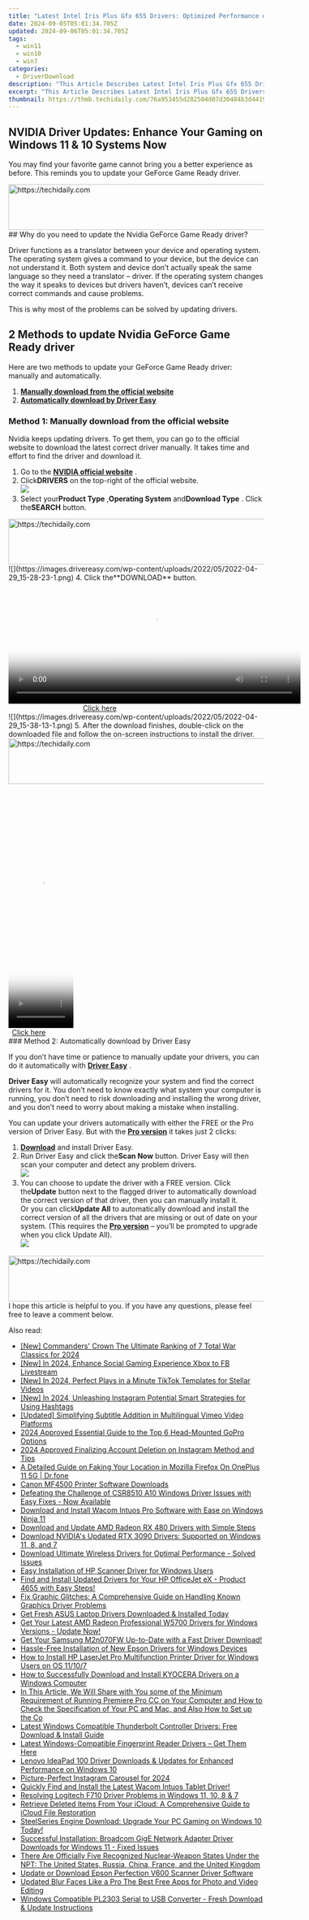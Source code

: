 ```yaml
---
title: "Latest Intel Iris Plus Gfx 655 Drivers: Optimized Performance on Windows 10 & 11"
date: 2024-09-05T05:01:34.705Z
updated: 2024-09-06T05:01:34.705Z
tags:
  - win11
  - win10
  - win7
categories:
  - DriverDownload
description: "This Article Describes Latest Intel Iris Plus Gfx 655 Drivers: Optimized Performance on Windows 10 & 11"
excerpt: "This Article Describes Latest Intel Iris Plus Gfx 655 Drivers: Optimized Performance on Windows 10 & 11"
thumbnail: https://thmb.techidaily.com/76a953455d282504d07d30484b3d441976cd7c068fdbe75a38577d96433ea41b.jpg
---
```


## NVIDIA Driver Updates: Enhance Your Gaming on Windows 11 & 10 Systems Now

You may find your favorite game cannot bring you a better experience as before. This reminds you to update your GeForce Game Ready driver.

<!-- affiliate ads begin -->
<a href="https://aligracehair.sjv.io/c/5597632/2115951/19272" target="_top" id="2115951">
  <img src="//a.impactradius-go.com/display-ad/19272-2115951" border="0" alt="https://techidaily.com" width="728" height="90"/>
</a>
<img height="0" width="0" src="https://aligracehair.sjv.io/i/5597632/2115951/19272" style="position:absolute;visibility:hidden;" border="0" />
<!-- affiliate ads end -->
## Why do you need to update the Nvidia GeForce Game Ready driver?

 Driver functions as a translator between your device and operating system. The operating system gives a command to your device, but the device can not understand it. Both system and device don’t actually speak the same language so they need a translator – driver. If the operating system changes the way it speaks to devices but drivers haven’t, devices can’t receive correct commands and cause problems.

This is why most of the problems can be solved by updating drivers.

## 2 Methods to update Nvidia GeForce Game Ready driver

 Here are two methods to update your GeForce Game Ready driver: manually and automatically.

1. **[Manually download from the official website](https://tools.techidaily.com/drivereasy/download/)**
2. **[Automatically download by Driver Easy](https://tools.techidaily.com/drivereasy/download/)**

### Method 1: Manually download from the official website

 Nvidia keeps updating drivers. To get them, you can go to the official website to download the latest correct driver manually. It takes time and effort to find the driver and download it.

1. Go to the **[NVIDIA official website](https://tools.techidaily.com/drivereasy/download/)**  .
2. Click**DRIVERS** on the top-right of the official website.  
![](https://images.drivereasy.com/wp-content/uploads/2022/05/2022-04-29_15-25-52-1.png)
3. Select your**Product Type** ,**Operating System** and**Download Type** . Click the**SEARCH** button.  
<!-- affiliate ads begin -->
<a href="https://appsumo.8odi.net/c/5597632/2043662/7443" target="_top" id="2043662">
  <img src="//a.impactradius-go.com/display-ad/7443-2043662" border="0" alt="https://techidaily.com" width="728" height="90"/>
</a>
<img height="0" width="0" src="https://appsumo.8odi.net/i/5597632/2043662/7443" style="position:absolute;visibility:hidden;" border="0" />
<!-- affiliate ads end -->
![](https://images.drivereasy.com/wp-content/uploads/2022/05/2022-04-29_15-28-23-1.png)
4. Click the**DOWNLOAD** button.  
<!-- affiliate ads begin -->
<span id="1982462">
					<video width="576" height="240" style="cursor:pointer"
           poster="//a.impactradius-go.com/display-clicktoplayimage/1982462.png"
           onclick="if(!this.playClicked){this.play();this.setAttribute('controls',true);this.playClicked=true;}">
	   <source src="//a.impactradius-go.com/display-ad/22993-1982462">
	   <img src="//a.impactradius-go.com/display-clicktoplayimage/1982462.png" style="border: none; height: 100%; width: 100%; object-fit: contain">
	</video>
	<div style="width:360px;text-align:center"><a href="javascript:window.open(decodeURIComponent('https%3A%2F%2Fhomestyler.sjv.io%2Fc%2F5597632%2F1982462%2F22993'), '_blank');void(0);">Click here</a></div>
</span>
<img height="0" width="0" src="https://imp.pxf.io/i/5597632/1982462/22993" style="position:absolute;visibility:hidden;" border="0" />
<!-- affiliate ads end -->
![](https://images.drivereasy.com/wp-content/uploads/2022/05/2022-04-29_15-38-13-1.png)
5. After the download finishes, double-click on the downloaded file and follow the on-screen instructions to install the driver.
<!-- affiliate ads begin -->
<a href="https://aligracehair.sjv.io/c/5597632/1902278/19272" target="_top" id="1902278">
  <img src="//a.impactradius-go.com/display-ad/19272-1902278" border="0" alt="https://techidaily.com" width="728" height="90"/>
</a>
<img height="0" width="0" src="https://aligracehair.sjv.io/i/5597632/1902278/19272" style="position:absolute;visibility:hidden;" border="0" />
<!-- affiliate ads end -->

<!-- affiliate ads begin -->
<span id="1977028">
					<video width="128" height="480" style="cursor:pointer"
           poster="//a.impactradius-go.com/display-clicktoplayimage/1977028.png"
           onclick="if(!this.playClicked){this.play();this.setAttribute('controls',true);this.playClicked=true;}">
	   <source src="//a.impactradius-go.com/display-ad/22993-1977028">
	   <img src="//a.impactradius-go.com/display-clicktoplayimage/1977028.png" style="border: none; height: 100%; width: 100%; object-fit: contain">
	</video>
	<div style="width:80px;text-align:center"><a href="javascript:window.open(decodeURIComponent('https%3A%2F%2Fhomestyler.sjv.io%2Fc%2F5597632%2F1977028%2F22993'), '_blank');void(0);">Click here</a></div>
</span>
<img height="0" width="0" src="https://imp.pxf.io/i/5597632/1977028/22993" style="position:absolute;visibility:hidden;" border="0" />
<!-- affiliate ads end -->
### Method 2: Automatically download by Driver Easy

 If you don’t have time or patience to manually update your drivers, you can do it automatically with **[Driver Easy](https://tools.techidaily.com/drivereasy/download/)**  .

**Driver Easy** will automatically recognize your system and find the correct drivers for it. You don’t need to know exactly what system your computer is running, you don’t need to risk downloading and installing the wrong driver, and you don’t need to worry about making a mistake when installing.

 You can update your drivers automatically with either the FREE or the Pro version of Driver Easy. But with the **[Pro version](https://tools.techidaily.com/drivereasy/download/)**  it takes just 2 clicks:

1. **[Download](https://tools.techidaily.com/drivereasy/download/)**  and install Driver Easy.
2. Run Driver Easy and click the**Scan Now** button. Driver Easy will then scan your computer and detect any problem drivers.  
![](https://images.drivereasy.com/wp-content/uploads/2022/05/2022-04-15_15-08-24.jpg)
3. You can choose to update the driver with a FREE version. Click the**Update** button next to the flagged driver to automatically download the correct version of that driver, then you can manually install it.  
 Or you can click**Update All** to automatically download and install the correct version of all the drivers that are missing or out of date on your system. (This requires the **[Pro version](https://tools.techidaily.com/drivereasy/download/)**  – you’ll be prompted to upgrade when you click Update All).  
![](https://images.drivereasy.com/wp-content/uploads/2022/05/2022-05-05_09-08-21.png)

<!-- affiliate ads begin -->
<a href="https://dhgate.sjv.io/c/5597632/1186802/12108" target="_top" id="1186802">
  <img src="//a.impactradius-go.com/display-ad/12108-1186802" border="0" alt="https://techidaily.com" width="728" height="90"/>
</a>
<img height="0" width="0" src="https://dhgate.sjv.io/i/5597632/1186802/12108" style="position:absolute;visibility:hidden;" border="0" />
<!-- affiliate ads end -->
 I hope this article is helpful to you. If you have any questions, please feel free to leave a comment below.

<ins class="adsbygoogle"
     style="display:block"
     data-ad-format="autorelaxed"
     data-ad-client="ca-pub-7571918770474297"
     data-ad-slot="1223367746"></ins>



<ins class="adsbygoogle"
     style="display:block"
     data-ad-client="ca-pub-7571918770474297"
     data-ad-slot="8358498916"
     data-ad-format="auto"
     data-full-width-responsive="true"></ins>

<span class="atpl-alsoreadstyle">Also read:</span>
<div><ul>
<li><a href="https://on-screen-recording.techidaily.com/new-commanders-crown-the-ultimate-ranking-of-7-total-war-classics-for-2024/"><u>[New] Commanders' Crown  The Ultimate Ranking of 7 Total War Classics for 2024</u></a></li>
<li><a href="https://facebook-video-content.techidaily.com/new-in-2024-enhance-social-gaming-experience-xbox-to-fb-livestream/"><u>[New] In 2024, Enhance Social Gaming Experience  Xbox to FB Livestream</u></a></li>
<li><a href="https://tiktok-video-recordings.techidaily.com/new-in-2024-perfect-plays-in-a-minute-tiktok-templates-for-stellar-videos/"><u>[New] In 2024, Perfect Plays in a Minute  TikTok Templates for Stellar Videos</u></a></li>
<li><a href="https://instagram-video-recordings.techidaily.com/new-in-2024-unleashing-instagram-potential-smart-strategies-for-using-hashtags/"><u>[New] In 2024, Unleashing Instagram Potential  Smart Strategies for Using Hashtags</u></a></li>
<li><a href="https://vimeo-videos.techidaily.com/updated-simplifying-subtitle-addition-in-multilingual-vimeo-video-platforms/"><u>[Updated] Simplifying Subtitle Addition in Multilingual Vimeo Video Platforms</u></a></li>
<li><a href="https://article-files.techidaily.com/2024-approved-essential-guide-to-the-top-6-head-mounted-gopro-options/"><u>2024 Approved  Essential Guide to the Top 6 Head-Mounted GoPro Options</u></a></li>
<li><a href="https://instagram-video-files.techidaily.com/2024-approved-finalizing-account-deletion-on-instagram-method-and-tips/"><u>2024 Approved  Finalizing Account Deletion on Instagram  Method and Tips</u></a></li>
<li><a href="https://location-fake.techidaily.com/a-detailed-guide-on-faking-your-location-in-mozilla-firefox-on-oneplus-11-5g-drfone-by-drfone-virtual-android/"><u>A Detailed Guide on Faking Your Location in Mozilla Firefox On OnePlus 11 5G | Dr.fone</u></a></li>
<li><a href="https://driver-download.techidaily.com/canon-mf4500-printer-software-downloads/"><u>Canon MF4500 Printer Software Downloads</u></a></li>
<li><a href="https://driver-download.techidaily.com/defeating-the-challenge-of-csr8510-a10-windows-driver-issues-with-easy-fixes-now-available/"><u>Defeating the Challenge of CSR8510 A10 Windows Driver Issues with Easy Fixes - Now Available</u></a></li>
<li><a href="https://driver-download.techidaily.com/download-and-install-wacom-intuos-pro-software-with-ease-on-windows-ninja-11/"><u>Download and Install Wacom Intuos Pro Software with Ease on Windows Ninja 11</u></a></li>
<li><a href="https://driver-download.techidaily.com/1722972033710-download-and-update-amd-radeon-rx-480-drivers-with-simple-steps/"><u>Download and Update AMD Radeon RX 480 Drivers with Simple Steps</u></a></li>
<li><a href="https://driver-download.techidaily.com/download-nvidias-updated-rtx-3090-drivers-supported-on-windows-11-8-and-7/"><u>Download NVIDIA's Updated RTX 3090 Drivers: Supported on Windows 11, 8, and 7</u></a></li>
<li><a href="https://driver-download.techidaily.com/download-ultimate-wireless-drivers-for-optimal-performance-solved-issues/"><u>Download Ultimate Wireless Drivers for Optimal Performance - Solved Issues</u></a></li>
<li><a href="https://driver-download.techidaily.com/easy-installation-of-hp-scanner-driver-for-windows-users/"><u>Easy Installation of HP Scanner Driver for Windows Users</u></a></li>
<li><a href="https://driver-download.techidaily.com/find-and-install-updated-drivers-for-your-hp-officejet-ex-product-4655-with-easy-steps/"><u>Find and Install Updated Drivers for Your HP OfficeJet eX - Product 4655 with Easy Steps!</u></a></li>
<li><a href="https://driver-download.techidaily.com/fix-graphic-glitches-a-comprehensive-guide-on-handling-known-graphics-driver-problems/"><u>Fix Graphic Glitches: A Comprehensive Guide on Handling Known Graphics Driver Problems</u></a></li>
<li><a href="https://driver-download.techidaily.com/get-fresh-asus-laptop-drivers-downloaded-and-installed-today/"><u>Get Fresh ASUS Laptop Drivers Downloaded & Installed Today</u></a></li>
<li><a href="https://driver-download.techidaily.com/get-your-latest-amd-radeon-professional-w5700-drivers-for-windows-versions-update-now/"><u>Get Your Latest AMD Radeon Professional W5700 Drivers for Windows Versions - Update Now!</u></a></li>
<li><a href="https://driver-download.techidaily.com/get-your-samsung-m2n070fw-up-to-date-with-a-fast-driver-download/"><u>Get Your Samsung M2n070FW Up-to-Date with a Fast Driver Download!</u></a></li>
<li><a href="https://driver-download.techidaily.com/hassle-free-installation-of-new-epson-drivers-for-windows-devices/"><u>Hassle-Free Installation of New Epson Drivers for Windows Devices</u></a></li>
<li><a href="https://driver-download.techidaily.com/how-to-install-hp-laserjet-pro-multifunction-printer-driver-for-windows-users-on-os-11107/"><u>How to Install HP LaserJet Pro Multifunction Printer Driver for Windows Users on OS 11/10/7</u></a></li>
<li><a href="https://driver-download.techidaily.com/how-to-successfully-download-and-install-kyocera-drivers-on-a-windows-computer/"><u>How to Successfully Download and Install KYOCERA Drivers on a Windows Computer</u></a></li>
<li><a href="https://smart-video-creator.techidaily.com/in-this-article-we-will-share-with-you-some-of-the-minimum-requirement-of-running-premiere-pro-cc-on-your-computer-and-how-to-check-the-specification-of-you/"><u>In This Article, We Will Share with You some of the Minimum Requirement of Running Premiere Pro CC on Your Computer and How to Check the Specification of Your PC and Mac, and Also How to Set up the Co</u></a></li>
<li><a href="https://hardware-updates.techidaily.com/latest-windows-compatible-thunderbolt-controller-drivers-free-download-and-install-guide/"><u>Latest Windows Compatible Thunderbolt Controller Drivers: Free Download & Install Guide</u></a></li>
<li><a href="https://driver-download.techidaily.com/1722976068691-latest-windows-compatible-fingerprint-reader-drivers-get-them-here/"><u>Latest Windows-Compatible Fingerprint Reader Drivers – Get Them Here</u></a></li>
<li><a href="https://hardware-help.techidaily.com/lenovo-ideapad-100-driver-downloads-and-updates-for-enhanced-performance-on-windows-10/"><u>Lenovo IdeaPad 100 Driver Downloads & Updates for Enhanced Performance on Windows 10</u></a></li>
<li><a href="https://instagram-videos.techidaily.com/picture-perfect-instagram-carousel-for-2024/"><u>Picture-Perfect Instagram Carousel for 2024</u></a></li>
<li><a href="https://driver-download.techidaily.com/quickly-find-and-install-the-latest-wacom-intuos-tablet-driver/"><u>Quickly Find and Install the Latest Wacom Intuos Tablet Driver!</u></a></li>
<li><a href="https://driver-download.techidaily.com/resolving-logitech-f710-driver-problems-in-windows-11-10-8-and-7/"><u>Resolving Logitech F710 Driver Problems in Windows 11, 10, 8 & 7</u></a></li>
<li><a href="https://app-tips.techidaily.com/retrieve-deleted-items-from-your-icloud-a-comprehensive-guide-to-icloud-file-restoration/"><u>Retrieve Deleted Items From Your iCloud: A Comprehensive Guide to iCloud File Restoration</u></a></li>
<li><a href="https://driver-download.techidaily.com/steelseries-engine-download-upgrade-your-pc-gaming-on-windows-10-today/"><u>SteelSeries Engine Download: Upgrade Your PC Gaming on Windows 10 Today!</u></a></li>
<li><a href="https://driver-download.techidaily.com/1722977517480-successful-installation-broadcom-gige-network-adapter-driver-downloads-for-windows-11-fixed-issues/"><u>Successful Installation: Broadcom GigE Network Adapter Driver Downloads for Windows 11 - Fixed Issues</u></a></li>
<li><a href="https://driver-download.techidaily.com/there-are-officially-five-recognized-nuclear-weapon-states-under-the-npt-the-united-states-russia-china-france-and-the-united-kingdom/"><u>There Are Officially Five Recognized Nuclear-Weapon States Under the NPT: The United States, Russia, China, France, and the United Kingdom</u></a></li>
<li><a href="https://driver-download.techidaily.com/update-or-download-epson-perfection-v600-scanner-driver-software/"><u>Update or Download Epson Perfection V600 Scanner Driver Software</u></a></li>
<li><a href="https://ai-vdieo-software.techidaily.com/updated-blur-faces-like-a-pro-the-best-free-apps-for-photo-and-video-editing/"><u>Updated Blur Faces Like a Pro The Best Free Apps for Photo and Video Editing</u></a></li>
<li><a href="https://driver-download.techidaily.com/windows-compatible-pl2303-serial-to-usb-converter-fresh-download-and-update-instructions/"><u>Windows Compatible PL2303 Serial to USB Converter - Fresh Download & Update Instructions</u></a></li>
</ul></div>
